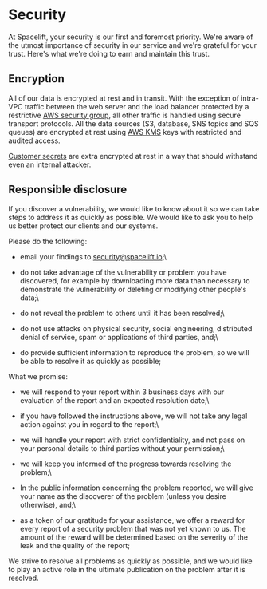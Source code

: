 # Security

At Spacelift, your security is our first and foremost priority. We're aware of the utmost importance of security in our service and we're grateful for your trust. Here's what we're doing to earn and maintain this trust.

## Encryption

All of our data is encrypted at rest and in transit. With the exception of intra-VPC traffic between the web server and the load balancer protected by a restrictive [AWS security group](https://docs.aws.amazon.com/vpc/latest/userguide/VPC_SecurityGroups.html), all other traffic is handled using secure transport protocols. All the data sources (S3, database, SNS topics and SQS queues) are encrypted at rest using [AWS KMS](https://aws.amazon.com/kms/) keys with restricted and audited access.

[Customer secrets](../concepts/configuration/environment.md#a-note-on-visibility) are extra encrypted at rest in a way that should withstand even an internal attacker.

## Responsible disclosure

If you discover a vulnerability, we would like to know about it so we can take steps to address it as quickly as possible. We would like to ask you to help us better protect our clients and our systems.

Please do the following:

* email your findings to [security@spacelift.io](mailto:security@spacelift.io);\

* do not take advantage of the vulnerability or problem you have discovered, for example by downloading more data than necessary to demonstrate the vulnerability or deleting or modifying other people's data;\

* do not reveal the problem to others until it has been resolved;\

* do not use attacks on physical security, social engineering, distributed denial of service, spam or applications of third parties, and;\

* do provide sufficient information to reproduce the problem, so we will be able to resolve it as quickly as possible;

What we promise:

* we will respond to your report within 3 business days with our evaluation of the report and an expected resolution date;\

* if you have followed the instructions above, we will not take any legal action against you in regard to the report;\

* we will handle your report with strict confidentiality, and not pass on your personal details to third parties without your permission;\

* we will keep you informed of the progress towards resolving the problem;\

* In the public information concerning the problem reported, we will give your name as the discoverer of the problem (unless you desire otherwise), and;\

* as a token of our gratitude for your assistance, we offer a reward for every report of a security problem that was not yet known to us. The amount of the reward will be determined based on the severity of the leak and the quality of the report;

We strive to resolve all problems as quickly as possible, and we would like to play an active role in the ultimate publication on the problem after it is resolved.
